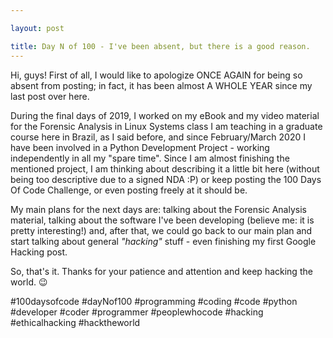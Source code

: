 ```yaml
---

layout: post

title: Day N of 100 - I've been absent, but there is a good reason.
---
```


Hi, guys! First of all, I would like to apologize ONCE AGAIN for being so absent from posting; in fact, it has been almost A WHOLE YEAR since my last post over here. 

During the final days of 2019, I worked on my eBook and my video material for the Forensic Analysis in Linux Systems class I am teaching in a graduate course here in Brazil, as I said before, and since February/March 2020 I have been involved in a Python Development Project - working independently in all my "spare time". Since I am almost finishing the mentioned project, I am thinking about describing it a little bit here (without being too descriptive due to a signed NDA :P) or keep posting the 100 Days Of Code Challenge, or even posting freely at it should be.

My main plans for the next days are: talking about the Forensic Analysis material, talking about the software I've been developing (believe me: it is pretty interesting!) and, after that, we could go back to our main plan and start talking about general _"hacking"_ stuff - even finishing my first Google Hacking post. 

So, that's it. Thanks for your patience and attention and keep hacking the world. 😉

#100daysofcode #dayNof100 #programming #coding #code #python #developer #coder #programmer #peoplewhocode #hacking #ethicalhacking #hacktheworld
